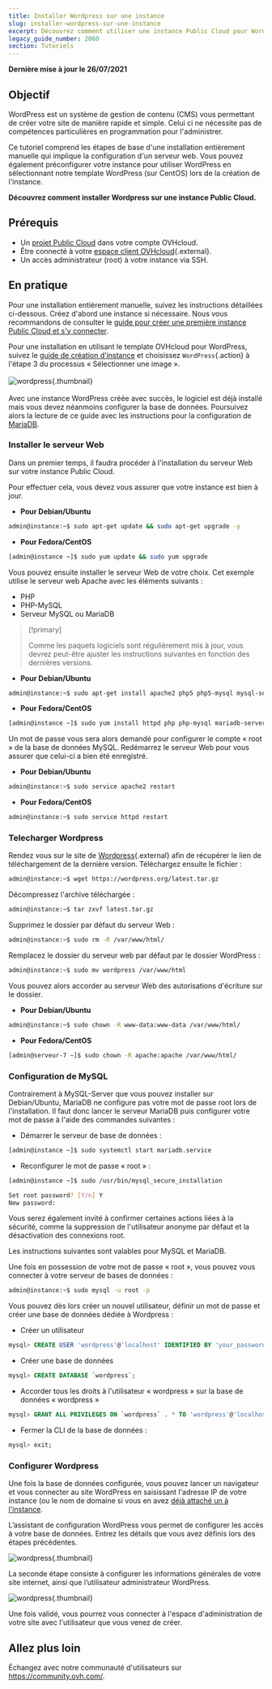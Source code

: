 ```yaml
---
title: Installer Wordpress sur une instance
slug: installer-wordpress-sur-une-instance
excerpt: Découvrez comment utiliser une instance Public Cloud pour WordPress
legacy_guide_number: 2060
section: Tutoriels
---
```


**Dernière mise à jour le 26/07/2021**

## Objectif

WordPress est un système de gestion de contenu (CMS) vous permettant de créer votre site de manière rapide et simple. Celui ci ne nécessite pas de compétences particulières en programmation pour l'administrer.

Ce tutoriel comprend les étapes de base d'une installation entièrement manuelle qui implique la configuration d'un serveur web. Vous pouvez également préconfigurer votre instance pour utiliser WordPress en sélectionnant notre template WordPress (sur CentOS) lors de la création de l'instance.

**Découvrez comment installer Wordpress sur une instance Public Cloud.**

## Prérequis

- Un [projet Public Cloud](https://www.ovhcloud.com/fr-ca/public-cloud/) dans votre compte OVHcloud.
- Être connecté à votre [espace client OVHcloud](https://ca.ovh.com/auth/?action=gotomanager&from=https://www.ovh.com/ca/fr/&ovhSubsidiary=qc){.external}.
- Un accès administrateur (root) à votre instance via SSH.

## En pratique

Pour une installation entièrement manuelle, suivez les instructions détaillées ci-dessous. Créez d'abord une instance si nécessaire. Nous vous recommandons de consulter le [guide pour créer une première instance Public Cloud et s'y connecter](../premiers-pas-instance-public-cloud/).

Pour une installation en utilisant le template OVHcloud pour WordPress, suivez le [guide de création d'instance](../premiers-pas-instance-public-cloud/) et choisissez `WordPress`{.action} à l'étape 3 du processus « Sélectionner une image ». <br><br> ![wordpress](images/wp_instance.png){.thumbnail} <br><br>Avec une instance WordPress créée avec succès, le logiciel est déjà installé mais vous devez néanmoins configurer la base de données. Poursuivez alors la lecture de ce guide avec les instructions pour la configuration de [MariaDB](#sqlconf).

### Installer le serveur Web

Dans un premier temps, il faudra procéder à l'installation du serveur Web sur votre instance Public Cloud.

Pour effectuer cela, vous devez vous assurer que votre instance est bien à jour.

- **Pour Debian/Ubuntu**

```bash
admin@instance:~$ sudo apt-get update && sudo apt-get upgrade -y
```

- **Pour Fedora/CentOS**

```bash
[admin@instance ~]$ sudo yum update && sudo yum upgrade
```

Vous pouvez ensuite installer le serveur Web de votre choix. Cet exemple utilise le serveur web Apache avec les éléments suivants :

- PHP
- PHP-MySQL
- Serveur MySQL ou MariaDB

> [!primary]
>
> Comme les paquets logiciels sont régulièrement mis à jour, vous devrez peut-être ajuster les instructions suivantes en fonction des dernières versions.
>

- **Pour Debian/Ubuntu**

```bash
admin@instance:~$ sudo apt-get install apache2 php5 php5-mysql mysql-server -y
```

- **Pour Fedora/CentOS**

```bash
[admin@instance ~]$ sudo yum install httpd php php-mysql mariadb-server -y
```

Un mot de passe vous sera alors demandé pour configurer le compte « root » de la base de données MySQL. Redémarrez le serveur Web pour vous assurer que celui-ci a bien été enregistré.

- **Pour Debian/Ubuntu**

```bash
admin@instance:~$ sudo service apache2 restart
```

- **Pour Fedora/CentOS**

```bash
admin@instance:~$ sudo service httpd restart
```

### Telecharger  Wordpress

Rendez vous sur le site de [Wordpress](https://wordpress.org/download/){.external} afin de récupérer le lien de téléchargement de la dernière version. Téléchargez ensuite le fichier :

```bash
admin@instance:~$ wget https://wordpress.org/latest.tar.gz
```

Décompressez l'archive téléchargée :

```bash
admin@instance:~$ tar zxvf latest.tar.gz
```

Supprimez le dossier par défaut du serveur Web :

```bash
admin@instance:~$ sudo rm -R /var/www/html/
```

Remplacez le dossier du serveur web par défaut par le dossier WordPress :

```bash
admin@instance:~$ sudo mv wordpress /var/www/html
```

Vous pouvez alors accorder au serveur Web des autorisations d'écriture sur le dossier.

- **Pour Debian/Ubuntu**

```bash
admin@instance:~$ sudo chown -R www-data:www-data /var/www/html/
```

- **Pour Fedora/CentOS**

```bash
[admin@serveur-7 ~]$ sudo chown -R apache:apache /var/www/html/
```

### Configuration de MySQL <a name="sqlconf"></a>

Contrairement à MySQL-Server que vous pouvez installer sur Debian/Ubuntu, MariaDB ne configure pas votre mot de passe root lors de l'installation. Il faut donc lancer le serveur MariaDB puis configurer votre mot de passe à l'aide des commandes suivantes :

- Démarrer le serveur de base de données :

```bash
[admin@instance ~]$ sudo systemctl start mariadb.service
```

- Reconfigurer le mot de passe « root » :

```bash
[admin@instance ~]$ sudo /usr/bin/mysql_secure_installation
```

```bash
Set root password? [Y/n] Y
New password:
```

Vous serez également invité à confirmer certaines actions liées à la sécurité, comme la suppression de l'utilisateur anonyme par défaut et la désactivation des connexions root.

Les instructions suivantes sont valables pour MySQL et MariaDB.

Une fois en possession de votre mot de passe « root », vous pouvez vous connecter à votre serveur de bases de données :

```bash
admin@instance:~$ sudo mysql -u root -p
```

Vous pouvez dès lors créer un nouvel utilisateur, définir un mot de passe et créer une base de données dédiée à Wordpress :

- Créer un utilisateur

```sql
mysql> CREATE USER 'wordpress'@'localhost' IDENTIFIED BY 'your_password';
```

- Créer une base de données

```sql
mysql> CREATE DATABASE `wordpress`;
```

- Accorder tous les droits à l'utilisateur « wordpress » sur la base de données « wordpress »

```sql
mysql> GRANT ALL PRIVILEGES ON `wordpress` . * TO 'wordpress'@'localhost';
```

- Fermer la CLI de la base de données :

```sql
mysql> exit;
```

### Configurer Wordpress

Une fois la base de données configurée, vous pouvez lancer un navigateur et vous connecter au site WordPress en saisissant l'adresse IP de votre instance (ou le nom de domaine si vous en avez [déjà attaché un à l'instance](../../domains/editer-ma-zone-dns/).

L’assistant de configuration WordPress vous permet de configurer les accès à votre base de données. Entrez les détails que vous avez définis lors des étapes précédentes.

![wordpress](images/wp_install1.png){.thumbnail}

La seconde étape consiste à configurer les informations générales de votre site internet, ainsi que l’utilisateur administrateur WordPress.

![wordpress](images/wp_install2.png){.thumbnail}

Une fois validé, vous pourrez vous connecter à l'espace d'administration de votre site avec l'utilisateur que vous venez de créer.

## Allez plus loin

Échangez avec notre communauté d'utilisateurs sur <https://community.ovh.com/>.
